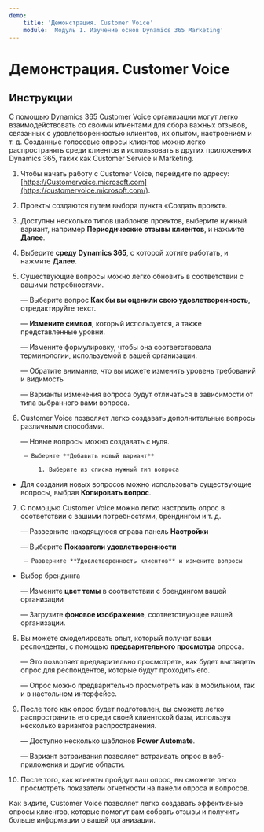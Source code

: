 ```yaml
---
demo:
    title: 'Демонстрация. Customer Voice'
    module: 'Модуль 1. Изучение основ Dynamics 365 Marketing'
---
```


# Демонстрация. Customer Voice

## Инструкции

С помощью Dynamics 365 Customer Voice организации могут легко взаимодействовать со своими клиентами для сбора важных отзывов, связанных с удовлетворенностью клиентов, их опытом, настроением и т. д. Созданные голосовые опросы клиентов можно легко распространять среди клиентов и использовать в других приложениях Dynamics 365, таких как Customer Service и Marketing. 

1. Чтобы начать работу с Customer Voice, перейдите по адресу: [https://Customervoice.microsoft.com](https://customervoice.microsoft.com/). 

2. Проекты создаются путем выбора пункта «Создать проект».

3. Доступны несколько типов шаблонов проектов, выберите нужный вариант, например **Периодические отзывы клиентов**, и нажмите **Далее**.

4. Выберите **среду Dynamics 365**, с которой хотите работать, и нажмите **Далее**.

5. Существующие вопросы можно легко обновить в соответствии с вашими потребностями.

	— Выберите вопрос **Как бы вы оценили свою удовлетворенность**, отредактируйте текст.

	— **Измените символ**, который используется, а также представленные уровни. 

	— Измените формулировку, чтобы она соответствовала терминологии, используемой в вашей организации. 

	— Обратите внимание, что вы можете изменить уровень требований и видимость

	— Варианты изменения вопроса будут отличаться в зависимости от типа выбранного вами вопроса.

6. Customer Voice позволяет легко создавать дополнительные вопросы различными способами. 

	— Новые вопросы можно создавать с нуля.

		— Выберите **Добавить новый вариант**

			1. Выберите из списка нужный тип вопроса

- Для создания новых вопросов можно использовать существующие вопросы, выбрав **Копировать вопрос**.

7. С помощью Customer Voice можно легко настроить опрос в соответствии с вашими потребностями, брендингом и т. д. 

	— Разверните находящуюся справа панель **Настройки**

	— Выберите **Показатели удовлетворенности**

		— Разверните **Удовлетворенность клиентов** и измените вопросы

- Выбор брендинга

	— Измените **цвет темы** в соответствии с брендингом вашей организации

	— Загрузите **фоновое изображение**, соответствующее вашей организации.

8. Вы можете смоделировать опыт, который получат ваши респонденты, с помощью **предварительного просмотра** опроса. 

	— Это позволяет предварительно просмотреть, как будет выглядеть опрос для респондентов, которые будут проходить его. 

	— Опрос можно предварительно просмотреть как в мобильном, так и в настольном интерфейсе. 

9. После того как опрос будет подготовлен, вы сможете легко распространить его среди своей клиентской базы, используя несколько вариантов распространения.

	— Доступно несколько шаблонов **Power Automate**. 

	— Вариант встраивания позволяет встраивать опрос в веб-приложения и другие области. 

10. После того, как клиенты пройдут ваш опрос, вы сможете легко просмотреть показатели отчетности на панели опроса и вопросов. 

Как видите, Customer Voice позволяет легко создавать эффективные опросы клиентов, которые помогут вам собрать отзывы и получить больше информации о вашей организации. 

 
